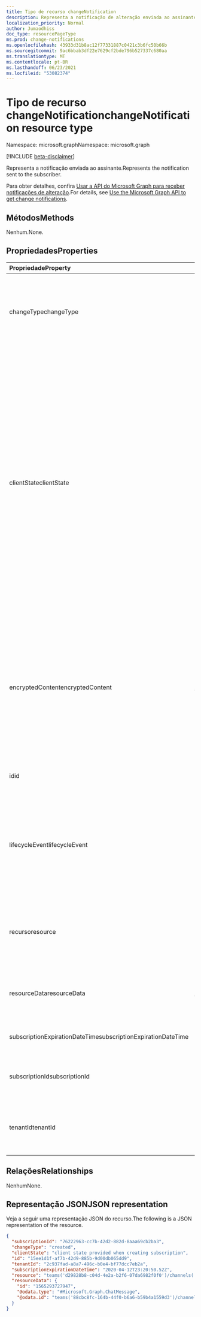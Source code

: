 ```yaml
---
title: Tipo de recurso changeNotification
description: Representa a notificação de alteração enviada ao assinante.
localization_priority: Normal
author: Jumaodhiss
doc_type: resourcePageType
ms.prod: change-notifications
ms.openlocfilehash: 43933d31b8ac12f77331887c0421c3b6fc50b66b
ms.sourcegitcommit: 9ac6bbab3df22e7629cf2bde796b527337c680aa
ms.translationtype: MT
ms.contentlocale: pt-BR
ms.lasthandoff: 06/23/2021
ms.locfileid: "53082374"
---
```

# <a name="changenotification-resource-type"></a><span data-ttu-id="5ea46-103">Tipo de recurso changeNotification</span><span class="sxs-lookup"><span data-stu-id="5ea46-103">changeNotification resource type</span></span>

<span data-ttu-id="5ea46-104">Namespace: microsoft.graph</span><span class="sxs-lookup"><span data-stu-id="5ea46-104">Namespace: microsoft.graph</span></span>

[!INCLUDE [beta-disclaimer](../../includes/beta-disclaimer.md)]

<span data-ttu-id="5ea46-105">Representa a notificação enviada ao assinante.</span><span class="sxs-lookup"><span data-stu-id="5ea46-105">Represents the notification sent to the subscriber.</span></span>

<span data-ttu-id="5ea46-106">Para obter detalhes, confira [Usar a API do Microsoft Graph para receber notificações de alteração](webhooks.md).</span><span class="sxs-lookup"><span data-stu-id="5ea46-106">For details, see [Use the Microsoft Graph API to get change notifications](webhooks.md).</span></span>

## <a name="methods"></a><span data-ttu-id="5ea46-107">Métodos</span><span class="sxs-lookup"><span data-stu-id="5ea46-107">Methods</span></span>

<span data-ttu-id="5ea46-108">Nenhum.</span><span class="sxs-lookup"><span data-stu-id="5ea46-108">None.</span></span>

## <a name="properties"></a><span data-ttu-id="5ea46-109">Propriedades</span><span class="sxs-lookup"><span data-stu-id="5ea46-109">Properties</span></span>

| <span data-ttu-id="5ea46-110">Propriedade</span><span class="sxs-lookup"><span data-stu-id="5ea46-110">Property</span></span> | <span data-ttu-id="5ea46-111">Tipo</span><span class="sxs-lookup"><span data-stu-id="5ea46-111">Type</span></span> | <span data-ttu-id="5ea46-112">Descrição</span><span class="sxs-lookup"><span data-stu-id="5ea46-112">Description</span></span> |
|:---------|:-----|:------------|
| <span data-ttu-id="5ea46-113">changeType</span><span class="sxs-lookup"><span data-stu-id="5ea46-113">changeType</span></span> | <span data-ttu-id="5ea46-114">changeType</span><span class="sxs-lookup"><span data-stu-id="5ea46-114">changeType</span></span> | <span data-ttu-id="5ea46-115">Indica o tipo de alteração que levantará a notificação de alteração.</span><span class="sxs-lookup"><span data-stu-id="5ea46-115">Indicates the type of change that will raise the change notification.</span></span> <span data-ttu-id="5ea46-116">Os valores com suporte são: `created`, `updated`, `deleted`.</span><span class="sxs-lookup"><span data-stu-id="5ea46-116">The supported values are: `created`, `updated`, `deleted`.</span></span> <span data-ttu-id="5ea46-117">Obrigatório.</span><span class="sxs-lookup"><span data-stu-id="5ea46-117">Required.</span></span> |
| <span data-ttu-id="5ea46-118">clientState</span><span class="sxs-lookup"><span data-stu-id="5ea46-118">clientState</span></span> | <span data-ttu-id="5ea46-119">string</span><span class="sxs-lookup"><span data-stu-id="5ea46-119">string</span></span> | <span data-ttu-id="5ea46-120">Valor da **propriedade clientState** enviada especificada na solicitação de assinatura (se alguma).</span><span class="sxs-lookup"><span data-stu-id="5ea46-120">Value of the **clientState** property sent specified in the subscription request (if any).</span></span> <span data-ttu-id="5ea46-121">O tamanho máximo é de 255 caracteres.</span><span class="sxs-lookup"><span data-stu-id="5ea46-121">The maximum length is 255 characters.</span></span> <span data-ttu-id="5ea46-122">O cliente pode verificar se a notificação de alteração veio do serviço comparando os valores da **propriedade clientState.**</span><span class="sxs-lookup"><span data-stu-id="5ea46-122">The client can check whether the change notification came from the service by comparing the values of the **clientState** property.</span></span> <span data-ttu-id="5ea46-123">O valor da **propriedade clientState** enviado com a assinatura é comparado com o valor da **propriedade clientState** recebida com cada notificação de alteração.</span><span class="sxs-lookup"><span data-stu-id="5ea46-123">The value of the **clientState** property sent with the subscription is compared with the value of the **clientState** property received with each change notification.</span></span> <span data-ttu-id="5ea46-124">Opcional.</span><span class="sxs-lookup"><span data-stu-id="5ea46-124">Optional.</span></span> |
| <span data-ttu-id="5ea46-125">encryptedContent</span><span class="sxs-lookup"><span data-stu-id="5ea46-125">encryptedContent</span></span> | [<span data-ttu-id="5ea46-126">changeNotificationEncryptedContent</span><span class="sxs-lookup"><span data-stu-id="5ea46-126">changeNotificationEncryptedContent</span></span>](changenotificationencryptedcontent.md) | <span data-ttu-id="5ea46-127">(Visualização) Conteúdo criptografado anexado com a notificação de alteração.</span><span class="sxs-lookup"><span data-stu-id="5ea46-127">(Preview) Encrypted content attached with the change notification.</span></span> <span data-ttu-id="5ea46-128">Somente fornecido se **encryptionCertificate** e **includeResourceData** foram definidos durante a solicitação de assinatura e se o recurso oferece suporte a ela.</span><span class="sxs-lookup"><span data-stu-id="5ea46-128">Only provided if **encryptionCertificate** and **includeResourceData** were defined during the subscription request and if the resource supports it.</span></span> <span data-ttu-id="5ea46-129">Opcional.</span><span class="sxs-lookup"><span data-stu-id="5ea46-129">Optional.</span></span> |
| <span data-ttu-id="5ea46-130">id</span><span class="sxs-lookup"><span data-stu-id="5ea46-130">id</span></span> | <span data-ttu-id="5ea46-131">string</span><span class="sxs-lookup"><span data-stu-id="5ea46-131">string</span></span> | <span data-ttu-id="5ea46-132">ID exclusiva da notificação.</span><span class="sxs-lookup"><span data-stu-id="5ea46-132">Unique ID for the notification.</span></span> <span data-ttu-id="5ea46-133">Opcional.</span><span class="sxs-lookup"><span data-stu-id="5ea46-133">Optional.</span></span> |
| <span data-ttu-id="5ea46-134">lifecycleEvent</span><span class="sxs-lookup"><span data-stu-id="5ea46-134">lifecycleEvent</span></span> | <span data-ttu-id="5ea46-135">lifecycleEventType</span><span class="sxs-lookup"><span data-stu-id="5ea46-135">lifecycleEventType</span></span> | <span data-ttu-id="5ea46-136">O tipo de notificação do ciclo de vida se a notificação atual for uma notificação do ciclo de vida.</span><span class="sxs-lookup"><span data-stu-id="5ea46-136">The type of lifecycle notification if the current notification is a lifecycle notification.</span></span> <span data-ttu-id="5ea46-137">Opcional.</span><span class="sxs-lookup"><span data-stu-id="5ea46-137">Optional.</span></span> <span data-ttu-id="5ea46-138">Os valores suportados `missed` são `removed` , , `reauthorizationRequired` .</span><span class="sxs-lookup"><span data-stu-id="5ea46-138">Supported values are `missed`, `removed`, `reauthorizationRequired`.</span></span> |
| <span data-ttu-id="5ea46-139">recurso</span><span class="sxs-lookup"><span data-stu-id="5ea46-139">resource</span></span> | <span data-ttu-id="5ea46-140">string</span><span class="sxs-lookup"><span data-stu-id="5ea46-140">string</span></span> | <span data-ttu-id="5ea46-141">O URI do recurso que emitiu a notificação de alteração em relação a `https://graph.microsoft.com` .</span><span class="sxs-lookup"><span data-stu-id="5ea46-141">The URI of the resource that emitted the change notification relative to `https://graph.microsoft.com`.</span></span> <span data-ttu-id="5ea46-142">Obrigatório.</span><span class="sxs-lookup"><span data-stu-id="5ea46-142">Required.</span></span> |
| <span data-ttu-id="5ea46-143">resourceData</span><span class="sxs-lookup"><span data-stu-id="5ea46-143">resourceData</span></span> | [<span data-ttu-id="5ea46-144">resourceData</span><span class="sxs-lookup"><span data-stu-id="5ea46-144">resourceData</span></span>](resourcedata.md) | <span data-ttu-id="5ea46-145">O conteúdo dessa propriedade depende do tipo de recurso que está sendo assinado.</span><span class="sxs-lookup"><span data-stu-id="5ea46-145">The content of this property depends on the type of resource being subscribed to.</span></span> <span data-ttu-id="5ea46-146">Obrigatório.</span><span class="sxs-lookup"><span data-stu-id="5ea46-146">Required.</span></span> |
| <span data-ttu-id="5ea46-147">subscriptionExpirationDateTime</span><span class="sxs-lookup"><span data-stu-id="5ea46-147">subscriptionExpirationDateTime</span></span> | <span data-ttu-id="5ea46-148">DateTimeOffset</span><span class="sxs-lookup"><span data-stu-id="5ea46-148">DateTimeOffset</span></span> | <span data-ttu-id="5ea46-149">O tempo de expiração da assinatura.</span><span class="sxs-lookup"><span data-stu-id="5ea46-149">The expiration time for the subscription.</span></span> <span data-ttu-id="5ea46-150">Obrigatório.</span><span class="sxs-lookup"><span data-stu-id="5ea46-150">Required.</span></span> |
| <span data-ttu-id="5ea46-151">subscriptionId</span><span class="sxs-lookup"><span data-stu-id="5ea46-151">subscriptionId</span></span> | <span data-ttu-id="5ea46-152">GUID</span><span class="sxs-lookup"><span data-stu-id="5ea46-152">GUID</span></span> | <span data-ttu-id="5ea46-153">O identificador exclusivo da assinatura que gerou a notificação.</span><span class="sxs-lookup"><span data-stu-id="5ea46-153">The unique identifier of the subscription that generated the notification.</span></span> |
| <span data-ttu-id="5ea46-154">tenantId</span><span class="sxs-lookup"><span data-stu-id="5ea46-154">tenantId</span></span> | <span data-ttu-id="5ea46-155">GUID</span><span class="sxs-lookup"><span data-stu-id="5ea46-155">GUID</span></span> | <span data-ttu-id="5ea46-156">O identificador exclusivo do locatário do qual a notificação de alteração se originou.</span><span class="sxs-lookup"><span data-stu-id="5ea46-156">The unique identifier of the tenant from which the change notification originated.</span></span> |

## <a name="relationships"></a><span data-ttu-id="5ea46-157">Relações</span><span class="sxs-lookup"><span data-stu-id="5ea46-157">Relationships</span></span>

<span data-ttu-id="5ea46-158">Nenhum</span><span class="sxs-lookup"><span data-stu-id="5ea46-158">None.</span></span>

## <a name="json-representation"></a><span data-ttu-id="5ea46-159">Representação JSON</span><span class="sxs-lookup"><span data-stu-id="5ea46-159">JSON representation</span></span>

<span data-ttu-id="5ea46-160">Veja a seguir uma representação JSON do recurso.</span><span class="sxs-lookup"><span data-stu-id="5ea46-160">The following is a JSON representation of the resource.</span></span>

<!-- {
  "blockType": "resource",
  "optionalProperties": [

  ],
  "@odata.type": "microsoft.graph.changeNotification"
}-->

```json
{
  "subscriptionId": "76222963-cc7b-42d2-882d-8aaa69cb2ba3",
  "changeType": "created",
  "clientState": "client state provided when creating subscription",
  "id": "15ee1d1f-af7b-42d9-885b-9d00db065dd9",
  "tenantId": "2c937fad-a8a7-496c-b0e4-bf77dcc7eb2a",
  "subscriptionExpirationDateTime": "2020-04-12T23:20:50.52Z",
  "resource": "teams('d29828b8-c04d-4e2a-b2f6-07da6982f0f0')/channels('19:f127a8c55ad949d1a238464d22f0f99e@thread.skype')/messages('1565045424600')/replies('1565047490246')",
  "resourceData": {
    "id": "1565293727947",
    "@odata.type": "#Microsoft.Graph.ChatMessage",
    "@odata.id": "teams('88cbc8fc-164b-44f0-b6a6-b59b4a1559d3')/channels('19:8d9da062ec7647d4bb1976126e788b47@thread.tacv2')/messages('1565293727947')/replies('1565293727947')"
  }
}
```

<!-- uuid: 15ee1d1f-af7b-42d9-885b-9d00db065dd9
2020-05-25 14:57:30 UTC -->
<!--
{
  "type": "#page.annotation",
  "description": "change notification resource",
  "keywords": "",
  "section": "documentation",
  "tocPath": "",
  "suppressions": []
}
-->



